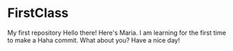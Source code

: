 # FirstClass
My first repository
Hello there!
Here's Maria. I am learning for the first time to make a Haha commit.
What about you?
Have a nice day!
